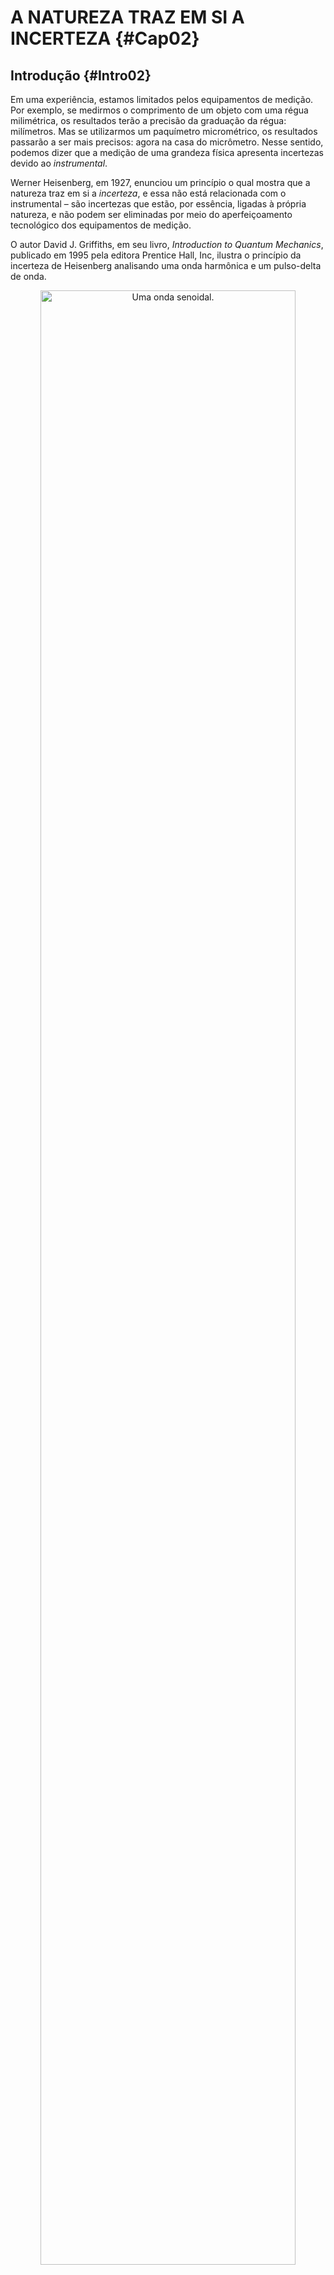 # A NATUREZA TRAZ EM SI A INCERTEZA {#Cap02}




## Introdução  {#Intro02}


Em uma experiência, estamos limitados pelos equipamentos de medição. Por exemplo, se medirmos o comprimento de
um objeto com uma régua milimétrica, os resultados terão a precisão da graduação da régua: milímetros. Mas se
utilizarmos um paquímetro micrométrico, os resultados passarão a ser mais precisos: agora na casa do
micrômetro. Nesse sentido, podemos dizer que a medição de uma grandeza física apresenta incertezas devido ao
_instrumental_. 

Werner Heisenberg, em 1927, enunciou um princípio o qual mostra que a natureza traz em si a _incerteza_, e essa
não está relacionada com o instrumental – são incertezas que estão, por essência, ligadas à própria natureza,
e não podem ser eliminadas por meio do aperfeiçoamento tecnológico dos equipamentos de medição.

O autor David J. Griffiths, em seu livro, _Introduction to Quantum Mechanics_, publicado em 1995 pela editora
Prentice Hall, Inc, ilustra o princípio da incerteza de Heisenberg analisando uma onda harmônica e um
pulso-delta de onda.


<div class="figure" style="text-align: center">
<img src="FONTE/FIGs/FIG7.png" alt="Uma onda senoidal." width="90%" />
<p class="caption">(\#fig:FIG7)Uma onda senoidal.</p>
</div>

Aqui, tente responder as seguintes perguntas observando a onda senoidal que aparece na
Figura \@ref(fig:FIG7).

Pergunta 1: __Qual é o valor da posição da onda senoidal?__

Pergunta 2: __Qual é o valor do comprimento de onda da onda senoidal?__

$\newcommand{\AA}{\unicode{xC5}}$
Sobre a pergunta 1, podemos dizer que a onda senoidal não está em uma posição específica e, sim,
se “esparrama” numa região do espaço – a pergunta 1 não faz sentido.
A resposta da pergunta 2 é clara: o comprimento de onda é igual a 2 $\AA$ – a pergunta 2 faz sentido.

Agora considere o pulso-delta de onda que aparece na
Figura \@ref(fig:FIG8).


<div class="figure" style="text-align: center">
<img src="FONTE/FIGs/FIG8.png" alt="Um pulso-delta." width="90%" />
<p class="caption">(\#fig:FIG8)Um pulso-delta.</p>
</div>

A pergunta 1 agora faz sentido, pois podemos responder dizendo que o pulso de onda se
encontra na posição de coordenada 8 $\AA$. Já a pergunta 2 deixa de ter
sentido, pois não há sequer um comportamento periódico para se poder identificar um comprimento de onda.

A análise desses dois casos extremos de formas ondulatórias – a primeira, uma onda senoidal perfeita,
estendida por todo o espaço, e a segunda, um pulso de onda demarcado com exatidão no espaço –, nos leva à
conclusão de que: quanto mais podemos falar de posição, simultaneamente, menos podemos falar de comprimento de
onda; e inversamente: quanto menos podemos falar de posição, mais podemos falar de comprimento de onda – há
uma relação mútua entre as duas grandezas, posição e comprimento de onda estão relacionados entre si, são
grandezas correlacionadas. 

Se introduzirmos a relação de Broglie, de 1923, em nossas considerações, lembraremos que o comprimento de onda está
associado ao momento, $\lambda=h/p$, assim podemos reformular a argumentação anterior da seguinte maneira: _quanto mais
sabemos sobre a posição de uma partícula, simultaneamente, menos sabemos sobre seu momento; e inversamente:
quanto menos sabemos sobre a posição de uma partícula, simultaneamente, mais sabemos sobre seu momento_.

Como mencionamos, Heisenberg foi quem primeiro deduziu a relação de correlação entre as incertezas da posição
e momento, e estabeleceu o limite mínimo de correspondência: 

$$
{\rm (incerteza \,\, da \,\, posição)} \cdot {\rm (incerteza \,\, do \,\, momento)} \geqslant \frac{\hbar}{2}.
(\#eq:MAX41)
$$

Vamos simbolizar a incerteza da posição e do momento por $\Delta x$ e $\Delta p$, respectivamente.
Nessa notação, fica assim o princípio da incerteza de Heisenberg:

$$
\Delta x \Delta p \geqslant \frac{\hbar}{2}.
(\#eq:MAX42)
$$


O princípio garante que o valor mínimo para o resultado do produto $\Delta x \Delta p$ é $\hbar/2$.
Também pondera que são possíveis resultados maiores que $\hbar/2$, mas _nunca_ menores que $\hbar/2$.

Falamos que $\Delta x$ é a incerteza da posição de uma partícula quântica, mas como podemos entender isso de uma maneira
mais profunda?

Uma hipótese seria pensar que $\Delta x$ seria um intervalo específico do eixo $x$,
dentro do qual uma partícula quântica não seria encontrada e, assim, teria sua posição indeterminada?
Esqueça! $\Delta x$ _não_ deve ser interpretado dessa maneira!
A leitura da [ seção \@ref(InterProba) ] nos ajudou a entender
que uma partícula caracterizada por certa densidade de probabilidade pode ser
encontrada em todos os lugares em que sua densidade de probabilidade tem existência. Para essa partícula,
$\Delta x$ reflete a totalidade das prováveis posições e como estas se distribuem estatisticamente pelo espaço. Então,
$\Delta x$ não é um intervalo em que a partícula fica indeterminada no sentido de estar “invisível”, não é nada disso! 

A incerteza $\Delta x$ é um número, com unidade de comprimento, vinculado ao grau de dispersão das posições que uma
partícula pode manifestar. Se uma partícula pode ser encontrada em certa região do eixo $x$, de comprimento efetivo
$L$, então a posição de tal partícula é indeterminada, pois todas as posições dentro do segmento $L$ são possíveis de
medição. Vinculado ao valor de $L$, está o valor de $\Delta x$. Se $L$ é grande, $\Delta x$ é grande; e vice-versa.
Uma estimativa do valor de $\Delta x$ é fazer $\Delta x = L$, nesse caso, estamos dizendo que a incerteza da posição
é igual ao tamanho do intervalo efetivo de posições  que a partícula pode manifestar pelo eixo $x$. No futuro, seremos
capazes de determinar o valor de $\Delta x$ por meio de uma fórmula vinda da matemática estatística. Lá veremos que
$\Delta x < L$, mas, por hora, _vamos utilizar a estimativa_ $\Delta x = L$ _em exemplos didáticos_.


O grau de indeterminação da posição de uma partícula muda de partícula para partícula. Por exemplo, se certa
partícula 1 tem incerteza $\Delta x_1$, e se outra partícula 2 tem incerteza $\Delta x_2$, então, numa experiência
para fazer a medição da posição dessas partículas, se a posição da partícula 2 é mais indeterminada que a posição da
partícula 1, $\Delta x_2 > \Delta x_1$, isso significa que o centro de alta ocorrência da partícula 2 é mais largo
que o centro de alta ocorrência da partícula 1, em outras palavras, os resultados da medição da posição da partícula 2
estão mais dispersos que os resultados da medição da posição da partícula 1.

A incerteza $\Delta x$ é uma grandeza que caracteriza a maneira com que certa partícula quer aparecer ao observador
(equipamento de medição da posição). Se a partícula “quer ser espalhafatosa”, aparecer em muitos lugares,
então é porque ela é caracterizada por $\Delta x$ de grande porte, por outro lado, 
se ela _quer ser mais comedida_,
aparecer dentro de certos limites, então é porque ela manifesta $\Delta x$ de pequeno porte.

Isso não quer dizer que a partícula que manifesta  $\Delta x$ de pequeno porte seja “bacana em todos os sentidos”.
Heisenberg nos explicou que se melhorarmos o “temperamento” da posição, o momento se tornará “ranzinza”.
Ponderando sobre seu princípio, a diminuição da incerteza  $\Delta x$ resulta em aumento da incerteza $\Delta p$;
e vice-versa. Não podemos alterar uma incerteza sem alterar a outra. As incertezas têm relação mútua entre si.
Isso quer dizer que se a posição de uma partícula fosse determinada em $x=x_0$ com absoluta certeza, $\Delta x=0$,
o momento dessa partícula estaria absolutamente indeterminado, $\Delta p = \infty$,
podendo assumir com igual probabilidade qualquer valor entre $- \infty < p < \infty$.
No outro extremo, se o momento de uma partícula fosse determinado em $p=p_0$ com absoluta certeza, $\Delta p=0$,
a posição dessa partícula estaria absolutamente indeterminada, $\Delta x = \infty$, podendo assumir com igual
probabilidade qualquer valor entre $- \infty < x < \infty$.

No decorrer deste capítulo, entenderemos melhor a correspondência entre as incertezas $\Delta x$ e $\Delta p$
através da análise da interação do elétron com uma fenda única, fenda dupla, rede de difração.

Vale aqui salientar que a luz de comprimento de onda $\lambda_{l}$ carrega momento $p_{l}=h/\lambda_{l}$.
E o elétron de momento $p_{e}$ carrega comprimento de onda $\lambda_{e}=h/p_{e}$.
Por isso, luz e elétron são ondas, por possuírem comprimentos de onda, $\lambda_{l}$ e $\lambda_{e}$,
e luz e elétron são partículas, por também possuírem momentos, $p_{l}$ e $p_{e}$. Por causa dessa 
dualidade onda-partícula, os próximos exemplos se aplicam para o elétron e também para a luz, apesar deles
serem escritos dando ênfase ao elétron.


## Incertezas na experiência da fenda única  {#FenUnica}


Imagine uma fenda única, do tipo retangular, de largura $a$. Considere, também, um feixe de elétrons com
comprimento de onda $\lambda$, da mesma ordem de grandeza da largura dessa fenda. Ao fazer o feixe passar pela
abertura, aparecerá um padrão de difração em um anteparo: máximos e mínimos de intensidade, semelhante às
faixas em camisas listradas.

A ausência de elétrons no anteparo (mínimos) é decorrente da própria natureza ondulatória dos elétrons
difratados, os quais experimentam um fenômeno de interferência destrutiva; já os máximos decorrem da
interferência construtiva. 

A análise da diferença de caminho percorrido pelas ondas de matéria difratadas demonstra que os mínimos, na
figura de difração da experiência da fenda única, aparecem em ângulos $\theta$ determinados pela relação:

$$
a {\rm sen} \theta = m \lambda;\, \, \, m=1,2,3...
(\#eq:MAX43)
$$

Vê-se que o menor ângulo corresponde a $m=1$, ou seja, o primeiro mínimo de difração aparece em:

$$
{\rm sen} \theta = \frac{\lambda}{a}.
(\#eq:MAX44)
$$


Apesar de sabermos que os elétrons difratados sensibilizam – ou não – o anteparo, a análise da figura de
difração não informa o local exato da passagem desses elétrons por dentro da abertura $a$. Desse modo, há
incerteza na posição do elétron! Vamos definir a orientação da fenda e do feixe incidente conforme a 
Figura \@ref(fig:FIG9).

<div class="figure" style="text-align: center">
<img src="FONTE/FIGs/FIG9.png" alt="Uma fenda simples." width="45%" />
<p class="caption">(\#fig:FIG9)Uma fenda simples.</p>
</div>

Como se vê na Figura, o feixe incidente caminha pelo eixo $x$ e a largura da fenda se encontra no eixo $y$,
então, podemos _estimar_ a incerteza da posição em $y$, que representaremos por $\Delta y$,
da mesma ordem de grandeza da largura dessa fenda, quer dizer:

$$
\Delta y = a.
(\#eq:MAX45)
$$

Também no eixo $y$, o momento dos elétrons que passam pela fenda e atingem o anteparo, tem valores que vão desde
o momento dos elétrons que formam o máximo central, $p_y=0$, até o momento dos elétrons que formam o primeiro
mínimo, no lado direito, de valor $p_y=p{\rm sen} \theta$; e até o momento dos elétrons que formam o outro primeiro 
mínimo, no lado esquerdo, de valor $p_y=-p{\rm sen} \theta$. Desse modo, a incerteza do momento em $y$, 
que representaremos  por $\Delta p_y$, tem valor estimado:

$$
\Delta p_y = 2 p {\rm sen} \theta.
(\#eq:MAX46)
$$


Ao substituir a equação \@ref(eq:MAX44) e a relação de Broglie, $p=h/\lambda$, na equação \@ref(eq:MAX46),
podemos reescrever a incerteza do momento da seguinte maneira: 

$$
\Delta p_y=2 \frac{h}{\lambda}\frac{\lambda}{a} \,\, \Longrightarrow \,\, \Delta p_y=\frac{2h}{a}.
(\#eq:MAX47)
$$


O que aconteceria se desejássemos diminuir a incerteza $\Delta y$, com o objetivo de conhecer com maior precisão por
onde os elétrons atravessam a fenda? Poderíamos fazer isso diminuindo a largura da fenda, pois $\Delta y=a$, mas isso
acarretaria num aumento da incerteza do momento, pois o parâmetro $a$ também aparece no denominador de $\Delta p_y$. 

Vemos, então, que as incertezas \@ref(eq:MAX45) e \@ref(eq:MAX47), 
$\Delta y=a$ e $\Delta p_y=2h/a$, estão correlacionadas por meio do parâmetro $a$.
A diminuição de $a$ causa diminuição de $\Delta y$ e também aumento de $\Delta p_y$.
Por outro lado, o aumento de $a$ causa aumento de $\Delta y$ e diminuição de $\Delta p_y$.
Não podemos alterar uma incerteza sem alterar a outra.
Por fim, essa dependência resulta num produto de incertezas que não depende de $a$: 

$$
\Delta y \Delta p_y =2h.
(\#eq:MAX48)
$$


Numericamente, $2h = 13,\!25 \times 10^{-34} \, {\rm Js}$ e $\hbar/2 = 0,\!53 \times 10^{-34} \, {\rm Js}$,
então, percebe-se que a experiência da fenda única cumpre o princípio de Heisenberg,
discutido no início deste capítulo.

Agora vamos reforçar o assunto analisando a figura de difração de um feixe de elétrons que incide em uma fenda
simples, conforme simulamos na
Figura \@ref(fig:FIG10).

<div class="figure" style="text-align: center">
<img src="FONTE/FIGs/FIG10.png" alt="Um feixe de elétrons incidindo em uma fenda simples." width="80%" />
<p class="caption">(\#fig:FIG10)Um feixe de elétrons incidindo em uma fenda simples.</p>
</div>

$\newcommand{\AA}{\unicode{xC5}}$
Os elétrons da Figura \@ref(fig:FIG10) foram escolhidos para possuem o mesmo comprimento de onda dos
raios X gerados por átomos de cobre, $\lambda=1,\!5\ \AA$. A simulação foi montada com uma fenda de
largura $a=4\lambda=6\ \AA$. Depois o processo se repetiu com outra fenda de largura $a=2\lambda=3\ \AA$.
Observamos no anteparo as intensidades dos padrões de difração em função dos ângulos de difração (em graus).
A fenda mais estreita tem seu primeiro mínino de difração em $\theta=30^0$, enquanto que o primeiro mínino
da fenda mais larga aparece em $\theta=14,\!5^0$.

Segundo a equação \@ref(eq:MAX46), a fenda estreita produz o __dobro__ de incerteza de momento em relação à fenda larga:
$\Delta p_y=p$ (estreita) contra $\Delta p_y=0,\!5p$ (larga). 
Já a equação \@ref(eq:MAX45) deixa claro que a fenda estreita pruduz a __metade__ de incerteza de posição 
com respeito à fenda larga: $\Delta y=3\ \AA$ (estreita) contra $\Delta y=6\ \AA$ (larga).

As simulações apreentadas na Figura \@ref(fig:FIG10) reforçam nosso entendimento de que
_quanto mais sabemos sobre a posição de uma partícula, simultaneamente, menos sabemos sobre seu momento_ 
(conforme se observou no caso da fenda estreita), e que
_quanto menos sabemos sobre a posição de uma partícula, simultaneamente, mais sabemos sobre seu momento_ 
(como se deu no caso da fenda larga).


## Incertezas na experiência da fenda dupla  {#FenDupla}


A experiência com a fenda dupla pode ser montada para investigar várias questões: Qual a influência, no
padrão de difração, do espaçamento entre as fendas? Qual a influência das próprias aberturas das fendas? O que
acontece, no padrão de difração, se uma das fendas for tampada? E se uma das fendas for monitorada? Antes de
examinarmos essas questões, precisamos caracterizar a fenda dupla. Cada fenda terá largura $a$; o espaço entre as
fendas será $d$, sendo contado a partir dos centros das aberturas. Desse modo, o tamanho total da fenda dupla
será $d+a$, conforme ilustrado na
Figura \@ref(fig:FIG11).

<div class="figure" style="text-align: center">
<img src="FONTE/FIGs/FIG11.png" alt="Uma fenda dupla." width="40%" />
<p class="caption">(\#fig:FIG11)Uma fenda dupla.</p>
</div>


### O caso ideal


Quando desprezamos a largura das fendas, $a=0$, e consideramos apenas a distância entre elas, estamos no que se
pode chamar de caso ideal.

A incerteza da posição reside no fato do elétron poder passar por qualquer uma das fendas, ou seja, em y,
temos uma incerteza igual ao próprio espaço entre as fendas:

$$
\Delta y = d.
(\#eq:MAX49)
$$


A análise da diferença de caminho percorrido pelas ondas de difratadas demonstra que os mínimos, na figura de
difração da experiência da fenda dupla, aparecem em ângulos $\theta$ que dependem do espaçamento $d$ e do comprimento de
onda $\lambda$ da onda que incide na fenda dupla: 

$$
d{\rm sen}\theta = \left( m+\frac{1}{2} \right) \lambda; \,\,\, m=0,1,2,3...
(\#eq:MAX50)
$$


Aqui, o primeiro mínimo de difração ocorre na ordem $m=0$, ou seja, em:

$$
{\rm sen}\theta = \frac{\lambda}{2d}.
(\#eq:MAX51)
$$


A incerteza do momento é estimada raciocinando da mesma maneira que fizemos na experiência da
fenda simples, [ seção \@ref(FenUnica) ], logo, para a ordem $m=0$, a fenda dupla gera:

$$
\Delta p_y=2p{\rm sen}\theta  \,\, \Longrightarrow \,\, \Delta p_y=2\frac{h}{\lambda}\frac{\lambda}{2d} \,\, \Longrightarrow \,\, \Delta p_y=\frac{h}{d}.
(\#eq:MAX52)
$$


Por fim, o produto das incertezas não depende do parâmetro $d$: 

$$
\Delta y\Delta p_y = h.
(\#eq:MAX53)
$$

Numericamente, $h = 6,\!626 \times 10^{-34} \, {\rm Js}$ e $\hbar/2 = 0,\!53 \times 10^{-34} \, {\rm Js}$,
então, percebe-se que a experiência da fenda dupla também cumpre o princípio da Heisenberg.



### O caso real


Vamos estudar o caso da fenda dupla real, na qual levamos em conta a largura
das fendas, ou seja, $a>0$. Agora a incerteza da posição passa a ser devido ao tamanho total da fenda:

$$
\Delta y = d + a.
(\#eq:MAX54)
$$

Visto que as equações \@ref(eq:MAX51) e \@ref(eq:MAX52) também se aplicam neste caso,
fica fácil escrever o produto das incertezas:

$$
\Delta y \Delta p_y= \left( 1+\frac{a}{d} \right) h.
(\#eq:MAX55)
$$

Concluímos que a fenda dupla real também cumpre a relação de Heisenberg, pois $a<d$, o que implica em $(1+a/d)>1$. 
Além do mais, se desprezarmos a abertura das fendas, $a=0$, o resultado \@ref(eq:MAX55)
recupera o reultado \@ref(eq:MAX53), do caso ideal.


### O caso da fenda obstruída


Agora vamos analisar o que acontece com a fenda dupla real, se tamparmos uma das fendas. Como só há passagem ativa
por uma das fendas, a incerteza da posição cai para:

$$
\Delta y = a.
(\#eq:MAX56)
$$

Levantando a hipótese que as equações \@ref(eq:MAX51) e \@ref(eq:MAX52) possam ser utilizadas neste caso,
o produto das incertezas passa a ser:

$$
\Delta y \Delta p_y= \frac{a}{d}h.
(\#eq:MAX57)
$$

Vamos reescrever a equação \@ref(eq:MAX57) para aparecer $\hbar/2$, e assim compararmos com
o princípio de incerteza $\Delta y \Delta p_y \geqslant \hbar/2$:

$$
\Delta y \Delta p_y= \frac{a}{0,\!08d} \frac{\hbar}{2}.
(\#eq:MAX58)
$$

Pensando em substituir valores na equação \@ref(eq:MAX58), vemos que se $a=0,\!08d$,
chegamos no limite do princípio de incerteza:
$\Delta y \Delta p_y = \hbar/2$.
Mas se $a<0,\!08d$, __há violação da relação de Heisenberg__:
$\Delta y \Delta p_y < \hbar/2$ – __que absurdo__! 
Se nossas hipóteses podem levar a um resultado que viole a relação de Heisenberg, então há forte evidência que
algum argumento empregado na dedução é falso!

Na realidade, ao tampar uma das fendas, a figura de difração que
aparece no anteparo é idêntica ao padrão de fenda única. Então, a hipótese de utilizar a equação de
primeiro mínimo como sendo a equação de fenda dupla, equação \@ref(eq:MAX51),
não condiz com a realidade e deve ser descartada. 


### O caso da fenda monitorada


Finalizamos as experiências com a fenda dupla analisando uma nova questão: Qual seria o resultado do
princípio da incerteza, se colocássemos algum mecanismo observando a passassem dos elétrons por uma das
fendas?
 
Bem, o caso da fenda obstruída mostrou que, com uma das fendas tampadas, a fenda dupla não pode ser analisada
utilizando sua própria equação. Ao vedar uma das fendas, descontinuamos a modalidade de incerteza relacionada
com o espaçamento entre as fendas, pois temos a convicção: o feixe de elétrons não passa pela fenda fechada e,
necessariamente, passa pela fenda aberta. Assim, o padrão de difração deixa de ser padrão de fenda dupla e
passa a ser padrão de fenda única. 

Então, 
ao colocar um equipamento que observa a passagem do feixe de elétrons por uma das fendas, também não
liquidamos com uma modalidade de incerteza? É claro que sim! Por exemplo, se o equipamento acusar a passagem
do feixe, nós teremos a convicção: “o feixe passou pela fenda monitorada e não passou pela outra fenda”. E se
o equipamento não acusar a passagem do feixe? Mesmo assim teremos a convicção: “o feixe não passou pela fenda
monitorada, naturalmente, passou pela outra fenda”.

Ao monitorar uma das fendas, a incerteza referente ao espaço entre as aberturas desaparecerá, e a única
incerteza que restará, será aquela referente à largura de uma das fendas, por isso, podemos escrever: 

$$
\Delta y = a.
(\#eq:MAX59)
$$

Ademais, ao monitorar uma das fendas, a figura de difração que aparecá no anteparo será idêntica ao 
padrão de fenda única. Então, a hipótese correta é utilizar o primeiro mínimo de difração
deduzido na [ seção \@ref(FenUnica) ]:

$$
{\rm sen} \theta = \frac{\lambda}{a}.
(\#eq:MAX60)
$$


Assim, a incerteza do momento é estimada como:

$$
\Delta p_y=2p{\rm sen}\theta  \,\, \Longrightarrow \,\, \Delta p_y=2\frac{h}{\lambda}\frac{\lambda}{a} \,\, \Longrightarrow \,\, \Delta p_y=\frac{2h}{a}.
(\#eq:MAX61)
$$

E o produto das incertezas fica:

$$
\Delta y \Delta p_y= 2h.
(\#eq:MAX62)
$$

O valor de $2h$ é vinte e cinco vezes maior que $\hbar/2$. Assim, a fenda dupla real com uma das fendas monitorada
cumpre rigorosamente a relação de Heisenberg – desde que seja utilizada na análise a equação da fenda única.

Portanto, na experiência da fenda dupla, o ato de observar uma das fendas muda por completo o padrão de
difração no anteparo: se antes do monitoramento, o padrão era de fenda dupla, ao iniciar o processo de
observação, o padrão passar a ser de fenda única. 


## Incertezas na experiência da rede de difração   {#RedeDifra}


A rede de difração é a extensão da fenda dupla. Enquanto que a fenda dupla possui somente duas aberturas,
a rede de difração é composta por centenas ou milhares de aberturas. Se acompanharmos a mesma nomenclatura
usada na descrição da fenda dupla, veremos que uma rede com $N$ fendas (cada fenda com largura $a$) vai possuir
$(N-1)$ espaçamentos (cada espaçamento com extensão $d$) e, desse modo, um tamanho total igual a $(N-1)d+a$.
 
A incerteza da posição reside no fato do elétron incidente poder passar por qualquer uma das $N$ fendas, desde a
primeira até a última, ou seja, em $y$, temos uma incerteza da posição igual ao próprio tamanho da rede de
difração:

$$
\Delta y = (N-1)d + a.
(\#eq:MAX63)
$$

No padrão de difração gerado pela rede de difração, os mínimos aparecem em ângulos $\theta$ que dependem do número
de fendas $N$, do espaçamento $d$ e do comprimento de onda $\lambda$  da onda que incide na rede:

$$
d{\rm sen}\theta = \left( m + \frac{1}{N} \right) \lambda;\,\,\, m=0,1,2,3...
(\#eq:MAX64)
$$


O primeiro mínimo de difração vai ocorrer na ordem $m=9$, ou seja, em: 

$$
{\rm sen}\theta = \frac{\lambda}{Nd}.
(\#eq:MAX65)
$$


Então, na ordem zero, a incerteza do momento é:

$$
\Delta p_y=2p{\rm sen}\theta  \,\, \Longrightarrow \,\, \Delta p_y=2\frac{h}{\lambda}\frac{\lambda}{Nd} \,\, \Longrightarrow \,\, \Delta p_y=\frac{2h}{Nd}.
(\#eq:MAX66)
$$

Enfim, o produto das incertezas reúne os parâmetros que caracterizam a rede: 

$$
\Delta y \Delta p_y= \left( \frac{N-1}{N} + \frac{a}{Nd} \right) 2h.
(\#eq:MAX67)
$$

O fator que multiplica a constante de Planck é maior que 1. Como $h$ é maior que $\hbar/2$, a rede de difração
satisfaz a relação de Heisenberg. Além do mais, fazendo $N=2$ recuperamos a expressão da fenda dupla real,
ver [ seção \@ref(FenDupla) ]. 


A incerteza $\Delta y$ é uma função diretamente proporcional ao produto $Nd$, por outro lado,
a incerteza $\Delta p_y$ é inversamente proporcional à $Nd$, 
veja as equações \@ref(eq:MAX63) e \@ref(eq:MAX66). Assim,
as incertezas $\Delta y$ e $\Delta p_y$ estão correlacionadas por meio do parâmetro $Nd$.
A diminuição de $Nd$ causa diminuição de $\Delta y$ e também aumento de $\Delta p_y$.
Por outro lado, o aumento de $Nd$ causa aumento de $\Delta y$ e também diminuição $\Delta p_y$.
Não podemos alterar uma incerteza sem alterar a outra – resultado que traduz a essência do 
princípio da incerteza de Heisenberg.

Considerando que uma rede de difração é fabricada com centenas ou milhares de ranhuras, o
valor de $N$ é elevado, assim, a incerteza da posição é grande, ao passo que, a incerteza do momento é pequena
– o que nos leva a concluir que uma rede de difração produz pouco desvio lateral às partículas difratadas. 

Analisando as intensidades da difração que aparecem no anteparo, a intensidade de ordem zero 
tem um pico em $0^0$, mas, por causa do pouco desvio lateral experimentado pelas partículas difratadas,
o ângulo do primeiro mínimo ocorre não muito afastado do próprio máximo, ou seja, também perto de $0^0$ 
– isso significa que a linha de difração é bem estreita. Portanto, por causa do elevado número de fendas,
uma rede de difração produz pouco desvio lateral nas ondas de matéria difratadas, gerando linhas de difração estreitas. 


Apesar de estarmos dando ênfase ao elétron, o comportamento da rede de difração é análogo 
se o feixe incidente for composto de fótons, por isso,
o fenômeno do estreitamento da linha será ilustrado utilizando a luz de um laser que emite no vermelho,
com $\lambda = 650 \, {\rm nm}$.
A Figura \@ref(fig:FIG12) mostra a simulação da
figura de difração de uma rede de difração com $N=100$ e também de uma fenda dupla com $N=2$,
para a ordem $m=0$ (valores de $a$ e $d$ impressos na própria Figura, sendo $d=6a$).


<div class="figure" style="text-align: center">
<img src="FONTE/FIGs/FIG12.png" alt="Figura de difração gerada por uma rede de difração e por uma fenda dupla." width="80%" />
<p class="caption">(\#fig:FIG12)Figura de difração gerada por uma rede de difração e por uma fenda dupla.</p>
</div>

A fenda dupla, com somente 2 aberturas, tem meia largura de linha que vai de $0^0$ (máximo)
até cerca de  $1^0$ (mínimo), enquanto que a rede de difração, com 100 aberturas, 
tem meia largura de linha que vai de $0^0$ até cerca de $0,\!02^0$ 
– o estreitamento de linha, causado pela quantidade elevada de fendas, é notório!


